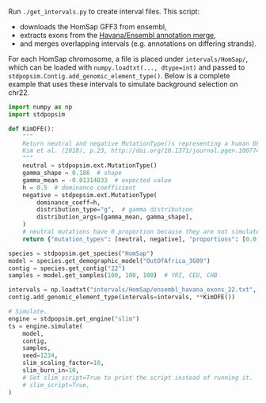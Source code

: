 Run `./get_intervals.py` to create interval files. This script:

 * downloads the HomSap GFF3 from ensembl,
 * extracts exons from the
   [Havana/Ensembl annotation merge](https://m.ensembl.org/info/genome/genebuild/annotation_merge.html),
 * and merges overlapping intervals (e.g. annotations on differing strands).

For each HomSap chromosome, a file is placed under `intervals/HomSap/`,
which can be loaded with `numpy.loadtxt(..., dtype=int)` and passed to
`stdpopsim.Contig.add_genomic_element_type()`. Below is a complete example
that uses these intervals to simulate background selection on chr22.

```python
import numpy as np
import stdpopsim

def KimDFE():
    """
    Return neutral and negative MutationType()s representing a human DFE.
    Kim et al. (2018), p.23, http://doi.org/10.1371/journal.pgen.1007741
    """
    neutral = stdpopsim.ext.MutationType()
    gamma_shape = 0.186  # shape
    gamma_mean = -0.01314833  # expected value
    h = 0.5  # dominance coefficient
    negative = stdpopsim.ext.MutationType(
        dominance_coeff=h,
        distribution_type="g",  # gamma distribution
        distribution_args=[gamma_mean, gamma_shape],
    )
    # neutral mutations have 0 proportion because they are not simulated by SLiM
    return {"mutation_types": [neutral, negative], "proportions": [0.0, 0.7]}

species = stdpopsim.get_species("HomSap")
model = species.get_demographic_model("OutOfAfrica_3G09")
contig = species.get_contig("22")
samples = model.get_samples(100, 100, 100)  # YRI, CEU, CHB

intervals = np.loadtxt("intervals/HomSap/ensembl_havana_exons_22.txt", dtype=int)
contig.add_genomic_element_type(intervals=intervals, **KimDFE())

# Simulate.
engine = stdpopsim.get_engine("slim")
ts = engine.simulate(
    model,
    contig,
    samples,
    seed=1234,
    slim_scaling_factor=10,
    slim_burn_in=10,
    # Set slim_script=True to print the script instead of running it.
    # slim_script=True,
)
```
